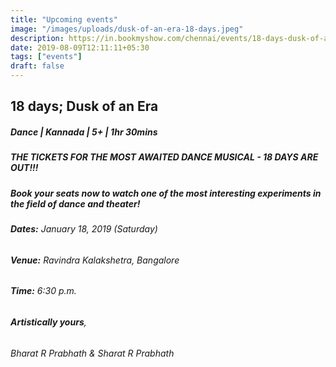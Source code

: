 ```yaml
---
title: "Upcoming events"
image: "/images/uploads/dusk-of-an-era-18-days.jpeg"
description: https://in.bookmyshow.com/chennai/events/18-days-dusk-of-an-era/ET00120101
date: 2019-08-09T12:11:11+05:30
tags: ["events"]
draft: false
---
```


## 18 days; Dusk of an Era
##### Dance | Kannada | 5+ | 1hr 30mins

##### _THE TICKETS FOR THE MOST AWAITED DANCE MUSICAL - 18 DAYS ARE OUT!!!_

##### Book your seats now to watch one of the most interesting experiments in the field of dance and theater!

###### **Dates:** January 18, 2019 (Saturday)

###### **Venue:** Ravindra Kalakshetra, Bangalore 

###### **Time:** 6:30 p.m.

###### **_Artistically yours_**,
###### _Bharat R Prabhath & Sharat R Prabhath_
